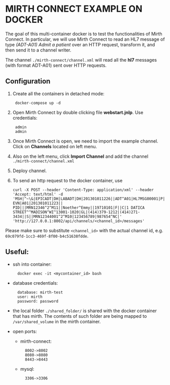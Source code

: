 # MIRTH CONNECT EXAMPLE ON DOCKER

The goal of this multi-container docker is to test the functionalities of Mirth Connect. In particular, we will use Mirth Connect to read an HL7 message of type *(ADT-A01) Admit a patient* over an HTTP request, transform it, and then send it to a channel writer.

The channel `./mirth-connect/channel.xml` will read all the **hl7** messages (with format ADT-A01) sent over HTTP requests. 


## Configuration
1. Create all the containers in detached mode:

        docker-compose up -d
     
1. Open Mirth Connect by double clicking file **webstart.jnlp**. Use credentials:

        admin
        admin

1. Once Mirth Connect is open, we need to import the example channel. Click on **Channels** located on left menu.

1. Also on the left menu, click **Import Channel** and add the channel `./mirth-connect/channel.xml` 

1. Deploy channel.

1. To send an http request to the docker container, use

	   curl -X POST --header 'Content-Type: application/xml' --header 'Accept: text/html' -d
       'MSH|^~\&|EPICADT|DH|LABADT|DH|201301011226||ADT^A01|HL7MSG00001|P|2.3| EVN|A01|201301011223|| PID|||MRN12346^2^M11||Noether^Emmy||19710101|F||C|1 DATICA STREET^^MADISON^WI^13001-1020|GL|(414)379-1212|(414)271-3434||S||MRN12344001^2^M10|123456789|987654^NC|'
       'http://127.0.0.1:8002/api/channels/<channel_id>/messages'

Please make sure to substitute `<channel_id>` with the actual channel id, e.g. `69c079fd-1cc3-469f-8f00-b4c51638fdde`.


## Useful:

- ssh into container:

        docker exec -it <mycontainer_id> bash

- database credentials:

		database: mirth-test
		user: mirth
		password: password

- the local folder `./shared_folder/` is shared with the docker container that has mirth. The contents of such folder are being mapped to `/var/shared_volume` in the mirth container.

- open ports:
    - mirth-connect:

            8002->8002
            8080->8080
            8443->8443

    - mysql:

            3306->3306
	
